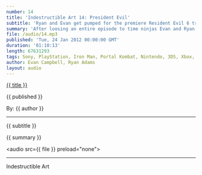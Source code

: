```yaml
---
number: 14
title: 'Indestructible Art 14: President Evil'
subtitle: 'Ryan and Evan get pumped for the premiere Resident Evil 6 trailer, talk swiftly about the new DC logo, and make some BOLD PREDICTIONS for 2011'
summary: 'After loosing an entire episode to time ninjas Evan and Ryan are back with a vengeance. This week the dynamic duo rush through a blinding flurry of comic and game news to get down to brass tacks. What makes a realistic sports game? How can Iron Man fight Magneto and expect to win? Lastly, why does the Resident Evil 6 logo look like a giraffe looking backwards?'
file: /audio/14.mp3
published: 'Tue, 24 Jan 2012 00:00:00 GMT'
duration: '01:10:13'
length: 67631293
tags: Sony, PlayStation, Iron Man, Portal Kombat, Nintendo, 3DS, Xbox, 360, Portal 2, PS3, Epic, Capcom, Valve, Video Games, Comics, Marvel, DC, ESA, SOPA, PIPA, X-Men, Avengers, Charlie Adlard, Vita, Resident Evil, Green Lantern, Indestructible Art
author: Evan Campbell, Ryan Adams
layout: audio
---
```


<a href="../episodes/{{ number }}.html" class='postTitleLink'><p class='postTitle'>{{ title }}</p></a>
<p class='postPublished'>{{ published }}</p>
<p class='postAuthor'>By: {{ author }}</p>
<hr>
{{ subtitle }}  
  
{{ summary }}  

<audio src={{ file }} preload="none"></audio>

- - -
Indestructible Art
